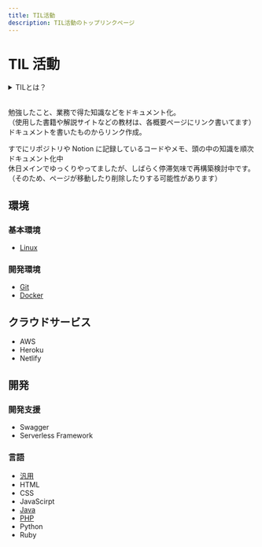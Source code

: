 ```yaml
---
title: TIL活動
description: TIL活動のトップリンクページ
---
```


# TIL 活動

<details>
  <summary>TILとは？</summary>
  <blockquote>「Today I Learned」の略で、Github上にTILというリポジトリを作成してそこに今日覚えたことを書いていくというものです。</blockquote>

  出典：[Qiita - Githubのリポジトリ「TIL」を使って小さなアウトプットを習慣化する](https://qiita.com/nemui_/items/239335b4ed0c3c797add)

  目的
  - アウトプットの習慣が身につく
  - 勉強したことを可視化することでモチベーションに繋げる
  - 自分の財産になる
  - 他の人に勉強した内容を伝えられる材料になる

</details>

<br />

勉強したこと、業務で得た知識などをドキュメント化。  
（使用した書籍や解説サイトなどの教材は、各概要ページにリンク書いてます）  
ドキュメントを書いたものからリンク作成。

すでにリポジトリや Notion に記録しているコードやメモ、頭の中の知識を順次ドキュメント化中  
休日メインでゆっくりやってましたが、しばらく停滞気味で再構築検討中です。  
（そのため、ページが移動したり削除したりする可能性があります）

## 環境
### 基本環境
- [Linux](/docs/Linux/linux-overview)

### 開発環境
- [Git](/docs/Git/git-overview)
- [Docker](/docs/Docker/docker-overview)

## クラウドサービス
- AWS
- Heroku
- Netlify

## 開発
### 開発支援
- Swagger
- Serverless Framework

### 言語
- [汎用](/docs/General/if-flat)
- HTML
- CSS
- JavaScirpt
- [Java](/docs/Java/Pure/java-overview)
- [PHP](/docs/PHP/Pure/php-overview)
- Python
- Ruby
